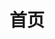 ---
layout: home
title: 首页
head:
  - - meta
    - name: description
      content: 一款免费的零代码Web3D开发工具
  - - meta
    - name: keywords
      content: 拼图编程 可视化编程 图形编程 中文编程 web3d webgl blender 3dsMax maya
hero:
  name: Block3D
  text: 一款免费的零代码Web3D开发工具
  tagline: 人人都能开发可交互3D网页
  image:
    src: https://cdn.zjbku.com/example/example-min.png
    alt: Block3D
  actions:
    - theme: brand
      text: 快速上手
      link: ./block3d/start/start
    - theme: alt
      text: 立即下载
      link: ./download
features:
  - title: 中文可视化编程
    details: 基于谷歌开源可视化编程项目Blockly实现的拼图编辑器，全中文界面，让没有编程经验的用户实现零代码编程
  - title: 本地化开发
    details: 无需注册、登陆，资产和代码保存在本地，可离线使用；开箱即用，工具集成，无需搭建环境，快速开发
  - title: 内置UI编辑器
    details: 底层基于微软开源游戏引擎BabylonJS，集成其UI编辑器，无需额外学习HTML/CSS零代码创建用户界面
  - title: 主流三维软件支持
    details: 可直接导入.babylon, .gltf/.glb, .stl, .obj格式的3D资产，支持主流三维软件，包括Blender, 3dsMax, Maya...
  - title: 面向对象
    details: 专为具备三维软件使用经验的3D设计师开发，也适合游戏开发者、编程爱好者、产品经理、教育工作者、学生...
  - title: 适用项目
    details: 适合开发产品展示、线上展厅、网页游戏、电子课件、VR/AR、数据可视化、产品原型等等
footer: 版权所有 © 2022-至今 宅家呗
---